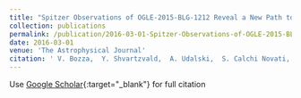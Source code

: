 ```yaml
---
title: "Spitzer Observations of OGLE-2015-BLG-1212 Reveal a New Path toward Breaking Strong Microlens Degeneracies"
collection: publications
permalink: /publication/2016-03-01-Spitzer-Observations-of-OGLE-2015-BLG-1212-Reveal-a-New-Path-toward-Breaking-Strong-Microlens-Degeneracies
date: 2016-03-01
venue: 'The Astrophysical Journal'
citation: ' V. Bozza,  Y. Shvartzvald,  A. Udalski,  S. Calchi Novati,  I. Bond,  C. Han,  M. Hundertmark,  R. Poleski,  M. Pawlak,  M. Szymański,  J. Skowron,  P. Mróz,  S. Kozłowski,  Ł. Wyrzykowski,  P. Pietrukowicz,  I. Soszyński,  K. Ulaczyk,  C. Beichman,  G. Bryden,  S. Carey,  M. Fausnaugh,  B. Gaudi,  A. Gould,  C. Henderson,  R. Pogge,  B. Wibking,  J. Yee,  W. Zhu,  F. Abe,  Y. Asakura,  R. Barry,  D. Bennett,  A. Bhattacharya,  M. Donachie,  M. Freeman,  A. Fukui,  Y. Hirao,  K. Inayama,  Y. Itow,  N. Koshimoto,  M. Li,  C. Ling,  K. Masuda,  Y. Matsubara,  Y. Muraki,  M. Nagakane,  T. Nishioka,  K. Ohnishi,  H. Oyokawa,  N. Rattenbury,  To. Saito,  A. Sharan,  D. Sullivan,  T. Sumi,  D. Suzuki,  P. Tristram,  Y. Wakiyama,  A. Yonehara,  J. Choi,  H. Park,  Y. Jung,  I. Shin,  M. Albrow,  B. Park,  S. Kim,  C. Lee,  S. Cha,  D. Kim,  Y. Lee,  M. Dominik,  U. Jørgensen,  M. Andersen,  D. Bramich,  M. Burgdorf,  S. Ciceri,  G. D&apos;Ago,  D. Evans,  R. Figuera Jaimes,  S. Gu,  T. Hinse,  N. Kains,  E. Kerins,  H. Korhonen,  M. Kuffmeier,  L. Mancini,  A. Popovas,  M. Rabus,  S. Rahvar,  R. Rasmussen,  G. Scarpetta,  J. Skottfelt,  C. Snodgrass,  J. Southworth,  J. Surdej,  E. Unda-Sanzana,  C. von Essen,  Y. Wang,  O. Wertz,  D. Maoz,  M. Friedmann,  S. Kaspi, &quot;Spitzer Observations of OGLE-2015-BLG-1212 Reveal a New Path toward Breaking Strong Microlens Degeneracies.&quot; The Astrophysical Journal, 2016.'
---
```

Use [Google Scholar](https://scholar.google.com/scholar?q=Spitzer+Observations+of+OGLE+2015+BLG+1212+Reveal+a+New+Path+toward+Breaking+Strong+Microlens+Degeneracies){:target="_blank"} for full citation